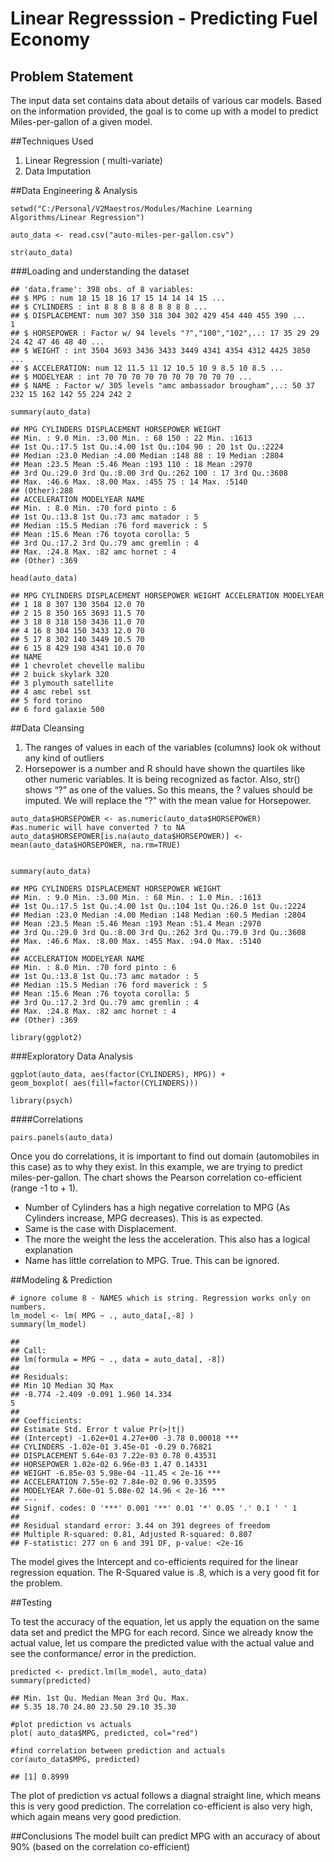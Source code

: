# Linear Regresssion - Predicting Fuel Economy

## Problem Statement
The input data set contains data about details of various car models. Based on the information provided, the
goal is to come up with a model to predict Miles-per-gallon of a given model.

##Techniques Used
1. Linear Regression ( multi-variate)
2. Data Imputation

##Data Engineering & Analysis
```{r}
setwd("C:/Personal/V2Maestros/Modules/Machine Learning Algorithms/Linear Regression")

auto_data <- read.csv("auto-miles-per-gallon.csv")

str(auto_data)
```

###Loading and understanding the dataset
```
## 'data.frame': 398 obs. of 8 variables:
## $ MPG : num 18 15 18 16 17 15 14 14 14 15 ...
## $ CYLINDERS : int 8 8 8 8 8 8 8 8 8 8 ...
## $ DISPLACEMENT: num 307 350 318 304 302 429 454 440 455 390 ...
1
## $ HORSEPOWER : Factor w/ 94 levels "?","100","102",..: 17 35 29 29 24 42 47 46 48 40 ...
## $ WEIGHT : int 3504 3693 3436 3433 3449 4341 4354 4312 4425 3850 ...
## $ ACCELERATION: num 12 11.5 11 12 10.5 10 9 8.5 10 8.5 ...
## $ MODELYEAR : int 70 70 70 70 70 70 70 70 70 70 ...
## $ NAME : Factor w/ 305 levels "amc ambassador brougham",..: 50 37 232 15 162 142 55 224 242 2 
```
```{r}
summary(auto_data)
```
```
## MPG CYLINDERS DISPLACEMENT HORSEPOWER WEIGHT
## Min. : 9.0 Min. :3.00 Min. : 68 150 : 22 Min. :1613
## 1st Qu.:17.5 1st Qu.:4.00 1st Qu.:104 90 : 20 1st Qu.:2224
## Median :23.0 Median :4.00 Median :148 88 : 19 Median :2804
## Mean :23.5 Mean :5.46 Mean :193 110 : 18 Mean :2970
## 3rd Qu.:29.0 3rd Qu.:8.00 3rd Qu.:262 100 : 17 3rd Qu.:3608
## Max. :46.6 Max. :8.00 Max. :455 75 : 14 Max. :5140
## (Other):288
## ACCELERATION MODELYEAR NAME
## Min. : 8.0 Min. :70 ford pinto : 6
## 1st Qu.:13.8 1st Qu.:73 amc matador : 5
## Median :15.5 Median :76 ford maverick : 5
## Mean :15.6 Mean :76 toyota corolla: 5
## 3rd Qu.:17.2 3rd Qu.:79 amc gremlin : 4
## Max. :24.8 Max. :82 amc hornet : 4
## (Other) :369
```
```{r}
head(auto_data)
```
```
## MPG CYLINDERS DISPLACEMENT HORSEPOWER WEIGHT ACCELERATION MODELYEAR
## 1 18 8 307 130 3504 12.0 70
## 2 15 8 350 165 3693 11.5 70
## 3 18 8 318 150 3436 11.0 70
## 4 16 8 304 150 3433 12.0 70
## 5 17 8 302 140 3449 10.5 70
## 6 15 8 429 198 4341 10.0 70
## NAME
## 1 chevrolet chevelle malibu
## 2 buick skylark 320
## 3 plymouth satellite
## 4 amc rebel sst
## 5 ford torino
## 6 ford galaxie 500
```
##Data Cleansing
1. The ranges of values in each of the variables (columns) look ok without any kind of outliers
2. Horsepower is a number and R should have shown the quartiles like other numeric variables. It is being
recognized as factor. Also, str() shows “?” as one of the values. So this means, the ? values should be
imputed. We will replace the “?” with the mean value for Horsepower.

```{r}
auto_data$HORSEPOWER <- as.numeric(auto_data$HORSEPOWER)
#as.numeric will have converted ? to NA
auto_data$HORSEPOWER[is.na(auto_data$HORSEPOWER)] <- mean(auto_data$HORSEPOWER, na.rm=TRUE)


summary(auto_data)
```
```
## MPG CYLINDERS DISPLACEMENT HORSEPOWER WEIGHT
## Min. : 9.0 Min. :3.00 Min. : 68 Min. : 1.0 Min. :1613
## 1st Qu.:17.5 1st Qu.:4.00 1st Qu.:104 1st Qu.:26.0 1st Qu.:2224
## Median :23.0 Median :4.00 Median :148 Median :60.5 Median :2804
## Mean :23.5 Mean :5.46 Mean :193 Mean :51.4 Mean :2970
## 3rd Qu.:29.0 3rd Qu.:8.00 3rd Qu.:262 3rd Qu.:79.0 3rd Qu.:3608
## Max. :46.6 Max. :8.00 Max. :455 Max. :94.0 Max. :5140
##
## ACCELERATION MODELYEAR NAME
## Min. : 8.0 Min. :70 ford pinto : 6
## 1st Qu.:13.8 1st Qu.:73 amc matador : 5
## Median :15.5 Median :76 ford maverick : 5
## Mean :15.6 Mean :76 toyota corolla: 5
## 3rd Qu.:17.2 3rd Qu.:79 amc gremlin : 4
## Max. :24.8 Max. :82 amc hornet : 4
## (Other) :369
```
```{r}
library(ggplot2)
```
###Exploratory Data Analysis


```{r}
ggplot(auto_data, aes(factor(CYLINDERS), MPG)) +
geom_boxplot( aes(fill=factor(CYLINDERS)))
```
```{r}
library(psych)
```

####Correlations

```{r}
pairs.panels(auto_data)
```

Once you do correlations, it is important to find out domain (automobiles in this case) as to why they exist.
In this example, we are trying to predict miles-per-gallon. The chart shows the Pearson correlation co-efficient
(range -1 to + 1).
* Number of Cylinders has a high negative correlation to MPG (As Cylinders increase, MPG decreases).
This is as expected.
* Same is the case with Displacement.
* The more the weight the less the acceleration. This also has a logical explanation
* Name has little correlation to MPG. True. This can be ignored.

##Modeling & Prediction
```{r}
# ignore colume 8 - NAMES which is string. Regression works only on numbers.
lm_model <- lm( MPG ~ ., auto_data[,-8] )
summary(lm_model)
```
```
##
## Call:
## lm(formula = MPG ~ ., data = auto_data[, -8])
##
## Residuals:
## Min 1Q Median 3Q Max
## -8.774 -2.409 -0.091 1.960 14.334
5
##
## Coefficients:
## Estimate Std. Error t value Pr(>|t|)
## (Intercept) -1.62e+01 4.27e+00 -3.78 0.00018 ***
## CYLINDERS -1.02e-01 3.45e-01 -0.29 0.76821
## DISPLACEMENT 5.64e-03 7.22e-03 0.78 0.43531
## HORSEPOWER 1.02e-02 6.96e-03 1.47 0.14331
## WEIGHT -6.85e-03 5.98e-04 -11.45 < 2e-16 ***
## ACCELERATION 7.55e-02 7.84e-02 0.96 0.33595
## MODELYEAR 7.60e-01 5.08e-02 14.96 < 2e-16 ***
## ---
## Signif. codes: 0 '***' 0.001 '**' 0.01 '*' 0.05 '.' 0.1 ' ' 1
##
## Residual standard error: 3.44 on 391 degrees of freedom
## Multiple R-squared: 0.81, Adjusted R-squared: 0.807
## F-statistic: 277 on 6 and 391 DF, p-value: <2e-16
```
The model gives the Intercept and co-efficients required for the linear regression equation. The R-Squared
value is .8, which is a very good fit for the problem.

##Testing

To test the accuracy of the equation, let us apply the equation on the same data set and predict the MPG
for each record. Since we already know the actual value, let us compare the predicted value with the actual
value and see the conformance/ error in the prediction.

```{r}
predicted <- predict.lm(lm_model, auto_data)
summary(predicted)
```
```
## Min. 1st Qu. Median Mean 3rd Qu. Max.
## 5.35 18.70 24.80 23.50 29.10 35.30
```
```{r}
#plot prediction vs actuals
plot( auto_data$MPG, predicted, col="red")
```

```{r}
#find correlation between prediction and actuals
cor(auto_data$MPG, predicted)
```
```
## [1] 0.8999
```
The plot of prediction vs actual follows a diagnal straight line, which means this is very good prediction. The
correlation co-efficient is also very high, which again means very good prediction.

##Conclusions
The model built can predict MPG with an accuracy of about 90% (based on the correlation co-efficient)
